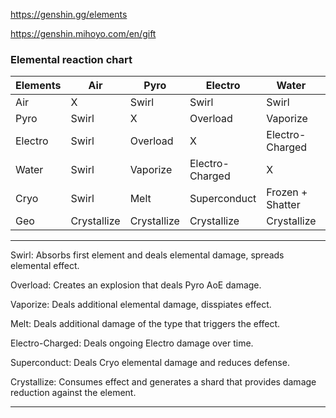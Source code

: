 https://genshin.gg/elements

https://genshin.mihoyo.com/en/gift


### Elemental reaction chart
Elements | Air | Pyro | Electro | Water | Cryo | Geo
-- | -- | -- | -- | -- | -- | --
Air | X | Swirl | Swirl | Swirl | Swirl | Crystallize
Pyro | Swirl | X | Overload | Vaporize | Melt | Crystallize
Electro | Swirl | Overload | X | Electro-Charged | Superconduct| Crystallize
Water | Swirl | Vaporize | Electro-Charged | X | Frozen + Shatter | Crystallize
Cryo | Swirl | Melt | Superconduct | Frozen + Shatter | X | Crystallize
Geo | Crystallize | Crystallize | Crystallize | Crystallize | Crystallize | Crystallize

---

Swirl: Absorbs first element and deals elemental damage, spreads elemental effect.

Overload: Creates an explosion that deals Pyro AoE damage.

Vaporize: Deals additional elemental damage, disspiates effect.

Melt: Deals additional damage of the type that triggers the effect.

Electro-Charged: Deals ongoing Electro damage over time.

Superconduct: Deals Cryo elemental damage and reduces defense.

Crystallize: Consumes effect and generates a shard that provides damage reduction against the element.

---